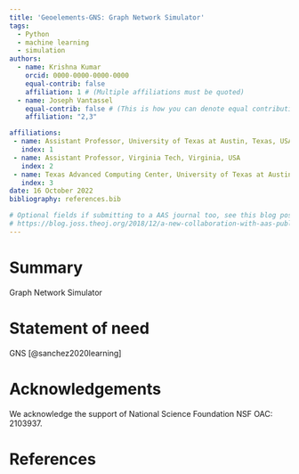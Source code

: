 ```yaml
---
title: 'Geoelements-GNS: Graph Network Simulator'
tags:
  - Python
  - machine learning
  - simulation
authors:
  - name: Krishna Kumar
    orcid: 0000-0000-0000-0000
    equal-contrib: false
    affiliation: 1 # (Multiple affiliations must be quoted)
  - name: Joseph Vantassel
    equal-contrib: false # (This is how you can denote equal contributions between multiple authors)
    affiliation: "2,3"

affiliations:
 - name: Assistant Professor, University of Texas at Austin, Texas, USA
   index: 1
 - name: Assistant Professor, Virginia Tech, Virginia, USA
   index: 2
 - name: Texas Advanced Computing Center, University of Texas at Austin, Texas, USA
   index: 3
date: 16 October 2022
bibliography: references.bib

# Optional fields if submitting to a AAS journal too, see this blog post:
# https://blog.joss.theoj.org/2018/12/a-new-collaboration-with-aas-publishing
---
```


# Summary

Graph Network Simulator

# Statement of need

GNS [@sanchez2020learning]

# Acknowledgements

We acknowledge the support of National Science Foundation NSF OAC: 2103937.

# References